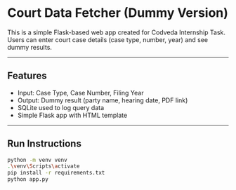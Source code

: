 # Court Data Fetcher (Dummy Version)

This is a simple Flask-based web app created for Codveda Internship Task.  
Users can enter court case details (case type, number, year) and see dummy results.

---

## Features
- Input: Case Type, Case Number, Filing Year
- Output: Dummy result (party name, hearing date, PDF link)
- SQLite used to log query data
- Simple Flask app with HTML template

---

## Run Instructions
```bash
python -m venv venv
.\venv\Scripts\activate
pip install -r requirements.txt
python app.py
